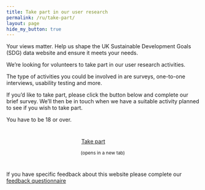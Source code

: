 ```yaml
---
title: Take part in our user research
permalink: /ru/take-part/
layout: page
hide_my_button: true
---
```


Your views matter. Help us shape the UK Sustainable Development Goals (SDG) data website and ensure it meets your needs.

We’re looking for volunteers to take part in our user research activities.

The type of activities you could be involved in are surveys, one-to-one interviews, usability testing and more.

If you’d like to take part, please click the button below and complete our brief survey. We’ll then be in touch when we have a suitable activity planned to see if you wish to take part. 

You have to be 18 or over.

<a class="btn btn-primary btn-download" href="https://www.surveymonkey.co.uk/r/SDG-take-part" target="_blank" style="display: block; margin-left: auto; margin-right: auto; width: 8em; margin-bottom: inherit; margin-top: 40px;">Take part</a>
<p style="text-align: center; font-size: 12px; margin-bottom: 40px;">(opens in a new tab)</p>

If you have specific feedback about this website please complete our [feedback questionnaire](https://www.surveymonkey.co.uk/r/SDGfeedback)
